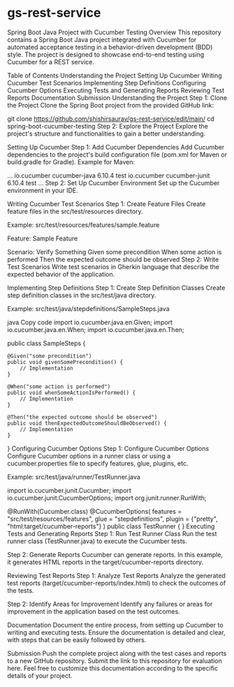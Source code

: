 # gs-rest-service
Spring Boot Java Project with Cucumber Testing
Overview
This repository contains a Spring Boot Java project integrated with Cucumber for automated acceptance testing in a behavior-driven development (BDD) style. The project is designed to showcase end-to-end testing using Cucumber for a REST service.

Table of Contents
Understanding the Project
Setting Up Cucumber
Writing Cucumber Test Scenarios
Implementing Step Definitions
Configuring Cucumber Options
Executing Tests and Generating Reports
Reviewing Test Reports
Documentation
Submission
Understanding the Project
Step 1: Clone the Project
Clone the Spring Boot project from the provided GitHub link:


git clone <https://github.com/shishirsaurav/gs-rest-service/edit/main/>
cd spring-boot-cucumber-testing
Step 2: Explore the Project
Explore the project's structure and functionalities to gain a better understanding.

Setting Up Cucumber
Step 1: Add Cucumber Dependencies
Add Cucumber dependencies to the project's build configuration file (pom.xml for Maven or build.gradle for Gradle). Example for Maven:


<!-- Add Cucumber dependencies -->
<dependencies>
    ...
    <dependency>
        <groupId>io.cucumber</groupId>
        <artifactId>cucumber-java</artifactId>
        <version>6.10.4</version>
        <scope>test</scope>
    </dependency>
    <dependency>
        <groupId>io.cucumber</groupId>
        <artifactId>cucumber-junit</artifactId>
        <version>6.10.4</version>
        <scope>test</scope>
    </dependency>
    ...
</dependencies>
Step 2: Set Up Cucumber Environment
Set up the Cucumber environment in your IDE.

Writing Cucumber Test Scenarios
Step 1: Create Feature Files
Create feature files in the src/test/resources directory.

Example: src/test/resources/features/sample.feature

Feature: Sample Feature

  Scenario: Verify Something
    Given some precondition
    When some action is performed
    Then the expected outcome should be observed
Step 2: Write Test Scenarios
Write test scenarios in Gherkin language that describe the expected behavior of the application.

Implementing Step Definitions
Step 1: Create Step Definition Classes
Create step definition classes in the src/test/java directory.

Example: src/test/java/stepdefinitions/SampleSteps.java

java
Copy code
import io.cucumber.java.en.Given;
import io.cucumber.java.en.When;
import io.cucumber.java.en.Then;

public class SampleSteps {

    @Given("some precondition")
    public void givenSomePrecondition() {
        // Implementation
    }

    @When("some action is performed")
    public void whenSomeActionIsPerformed() {
        // Implementation
    }

    @Then("the expected outcome should be observed")
    public void thenExpectedOutcomeShouldBeObserved() {
        // Implementation
    }
}
Configuring Cucumber Options
Step 1: Configure Cucumber Options
Configure Cucumber options in a runner class or using a cucumber.properties file to specify features, glue, plugins, etc.

Example: src/test/java/runner/TestRunner.java


import io.cucumber.junit.Cucumber;
import io.cucumber.junit.CucumberOptions;
import org.junit.runner.RunWith;

@RunWith(Cucumber.class)
@CucumberOptions(
        features = "src/test/resources/features",
        glue = "stepdefinitions",
        plugin = {"pretty", "html:target/cucumber-reports"}
)
public class TestRunner {
}
Executing Tests and Generating Reports
Step 1: Run Test Runner Class
Run the test runner class (TestRunner.java) to execute the Cucumber tests.

Step 2: Generate Reports
Cucumber can generate reports. In this example, it generates HTML reports in the target/cucumber-reports directory.

Reviewing Test Reports
Step 1: Analyze Test Reports
Analyze the generated test reports (target/cucumber-reports/index.html) to check the outcomes of the tests.

Step 2: Identify Areas for Improvement
Identify any failures or areas for improvement in the application based on the test outcomes.

Documentation
Document the entire process, from setting up Cucumber to writing and executing tests. Ensure the documentation is detailed and clear, with steps that can be easily followed by others.

Submission
Push the complete project along with the test cases and reports to a new GitHub repository.
Submit the link to this repository for evaluation here.
Feel free to customize this documentation according to the specific details of your project.
